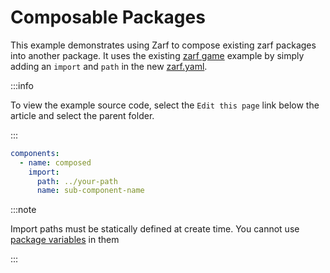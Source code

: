 # Composable Packages

This example demonstrates using Zarf to compose existing zarf packages into another package.  It uses the existing [zarf game](../dos-games/) example by simply adding an `import` and `path` in the new [zarf.yaml](zarf.yaml).

:::info

To view the example source code, select the `Edit this page` link below the article and select the parent folder.

:::

``` yaml
components:
  - name: composed
    import:
      path: ../your-path
      name: sub-component-name
```

:::note

Import paths must be statically defined at create time.  You cannot use [package variables](../package-variables/) in them

:::
